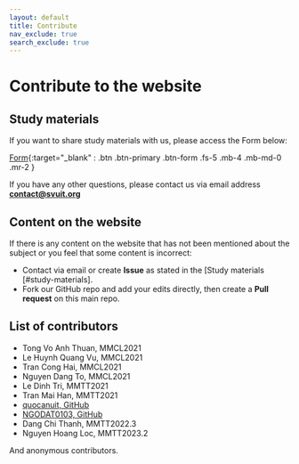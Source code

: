 ```yaml
---
layout: default
title: Contribute
nav_exclude: true
search_exclude: true
---
```


# Contribute to the website

## Study materials

If you want to share study materials with us, please access the Form below:

[Form](https://link.svuit.org/submit){:target="_blank" : .btn .btn-primary .btn-form .fs-5 .mb-4 .mb-md-0 .mr-2 }

If you have any other questions, please contact us via email address **contact@svuit.org**

## Content on the website

If there is any content on the website that has not been mentioned about the subject or you feel that some content is incorrect:

- Contact via email or create **Issue** as stated in the [Study materials [#study-materials].
- Fork our GitHub repo and add your edits directly, then create a **Pull request** on this main repo.

## List of contributors

- Tong Vo Anh Thuan, MMCL2021
- Le Huynh Quang Vu, MMCL2021
- Tran Cong Hai, MMCL2021
- Nguyen Dang To, MMCL2021
- Le Dinh Tri, MMTT2021
- Tran Mai Han, MMTT2021
- [quocanuit, GitHub](https://github.com/SVUIT/mmtt/issues/30)
- [NGODAT0103, GitHub](https://github.com/SVUIT/mmtt/issues/31)
- Dang Chi Thanh, MMTT2022.3
- Nguyen Hoang Loc, MMTT2023.2

And anonymous contributors.